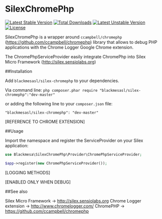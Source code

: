 SilexChromePhp
===============

[![Latest Stable Version](https://poser.pugx.org/blackmesasl/silex-chromephp/v/stable.png)](https://packagist.org/packages/blackmesasl/silex-chromephp) [![Total Downloads](https://poser.pugx.org/blackmesasl/silex-chromephp/downloads.png)](https://packagist.org/packages/blackmesasl/silex-chromephp) [![Latest Unstable Version](https://poser.pugx.org/blackmesasl/silex-chromephp/v/unstable.png)](https://packagist.org/packages/blackmesasl/silex-chromephp) [![License](https://poser.pugx.org/blackmesasl/silex-chromephp/license.png)](https://packagist.org/packages/blackmesasl/silex-chromephp)

SilexChromePhp is a wrapper around `ccampbell/chromephp` (https://github.com/ccampbell/chromephp) library that allows to debug PHP applications with the Chrome Logger Google Chrome extension.

The ChromePhpServiceProvider easily integrate ChromePhp into Silex Micro Framework (http://silex.sensiolabs.org)

##Installation

Add `blackmesasl/silex-chromephp` to your dependencies.

Via command line:
`php composer.phar require "blackmesasl/silex-chromephp":"dev-master"`

or adding the following line to your `composer.json` file:
 
`"blackmesasl/silex-chromephp": "dev-master"`

[REFERENCE TO CHROME EXTENSION]

##Usage

Import the namespace and register the ServiceProvider on your Silex application:

```php
use Blackmesa\SilexChromePhp\Provider\ChromePhpServiceProvider;

$app->register(new ChromePhpServiceProvider());
```

[LOGGING METHODS]

[ENABLED ONLY WHEN DEBUG]

##See also

Silex Micro Framework -> http://silex.sensiolabs.org
Chrome Logger extension -> http://www.chromelogger.com/
ChromePHP -> https://github.com/ccampbell/chromephp
